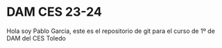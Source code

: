 <h1> DAM CES 23-24 </h1>
<p>Hola soy Pablo Garcia, este es el repositorio de git para el curso de 1º de DAM del CES Toledo</p>
